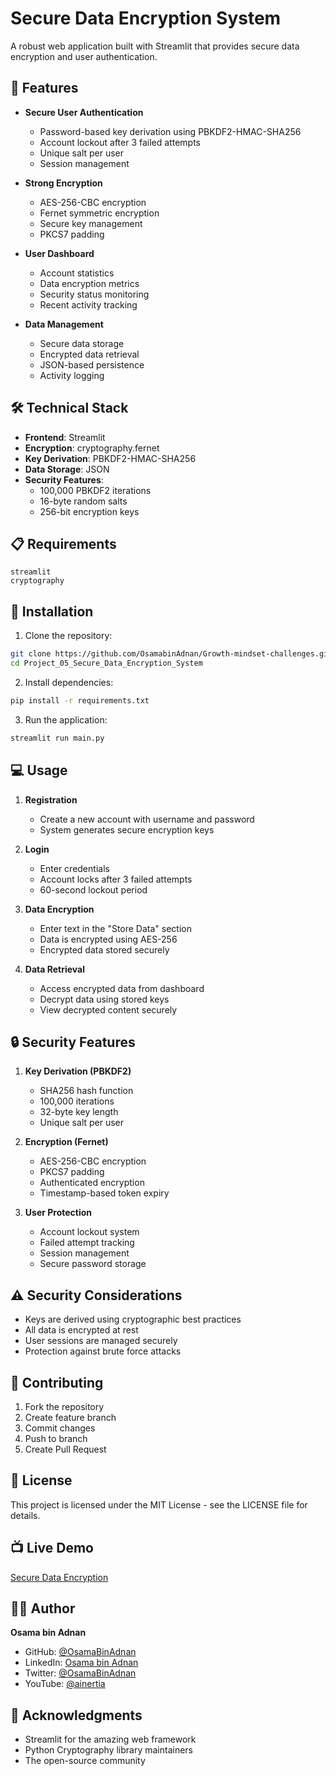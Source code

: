 # Secure Data Encryption System

A robust web application built with Streamlit that provides secure data encryption and user authentication.

## 🔐 Features

- **Secure User Authentication**
  - Password-based key derivation using PBKDF2-HMAC-SHA256
  - Account lockout after 3 failed attempts
  - Unique salt per user
  - Session management

- **Strong Encryption**
  - AES-256-CBC encryption
  - Fernet symmetric encryption
  - Secure key management
  - PKCS7 padding

- **User Dashboard**
  - Account statistics
  - Data encryption metrics
  - Security status monitoring
  - Recent activity tracking

- **Data Management**
  - Secure data storage
  - Encrypted data retrieval
  - JSON-based persistence
  - Activity logging

## 🛠️ Technical Stack

- **Frontend**: Streamlit
- **Encryption**: cryptography.fernet
- **Key Derivation**: PBKDF2-HMAC-SHA256
- **Data Storage**: JSON
- **Security Features**:
  - 100,000 PBKDF2 iterations
  - 16-byte random salts
  - 256-bit encryption keys

## 📋 Requirements

```text
streamlit
cryptography
```

## 🚀 Installation

1. Clone the repository:
```bash
git clone https://github.com/OsamabinAdnan/Growth-mindset-challenges.git
cd Project_05_Secure_Data_Encryption_System
```

2. Install dependencies:
```bash
pip install -r requirements.txt
```

3. Run the application:
```bash
streamlit run main.py
```

## 💻 Usage

1. **Registration**
   - Create a new account with username and password
   - System generates secure encryption keys

2. **Login**
   - Enter credentials
   - Account locks after 3 failed attempts
   - 60-second lockout period

3. **Data Encryption**
   - Enter text in the "Store Data" section
   - Data is encrypted using AES-256
   - Encrypted data stored securely

4. **Data Retrieval**
   - Access encrypted data from dashboard
   - Decrypt data using stored keys
   - View decrypted content securely

## 🔒 Security Features

1. **Key Derivation (PBKDF2)**
   - SHA256 hash function
   - 100,000 iterations
   - 32-byte key length
   - Unique salt per user

2. **Encryption (Fernet)**
   - AES-256-CBC encryption
   - PKCS7 padding
   - Authenticated encryption
   - Timestamp-based token expiry

3. **User Protection**
   - Account lockout system
   - Failed attempt tracking
   - Session management
   - Secure password storage

## ⚠️ Security Considerations

- Keys are derived using cryptographic best practices
- All data is encrypted at rest
- User sessions are managed securely
- Protection against brute force attacks

## 🤝 Contributing

1. Fork the repository
2. Create feature branch
3. Commit changes
4. Push to branch
5. Create Pull Request

## 📄 License

This project is licensed under the MIT License - see the LICENSE file for details.

## 📺 Live Demo

[Secure Data Encryption]()

## 👨‍💻 Author

**Osama bin Adnan**
- GitHub: [@OsamaBinAdnan](https://github.com/OsamaBinAdnan)
- LinkedIn: [Osama bin Adnan](https://www.linkedin.com/in/osama-bin-adnan/)
- Twitter: [@OsamaBinAdnan](https://x.com/osamabinadnan1)
- YouTube: [@ainertia](https://youtube.com/@ainertia/)

## 🙏 Acknowledgments

- Streamlit for the amazing web framework
- Python Cryptography library maintainers
- The open-source community